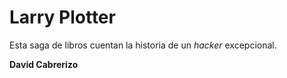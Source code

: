 # Larry Plotter

Esta saga de libros cuentan la historia de un *hacker* excepcional.

**David Cabrerizo**
